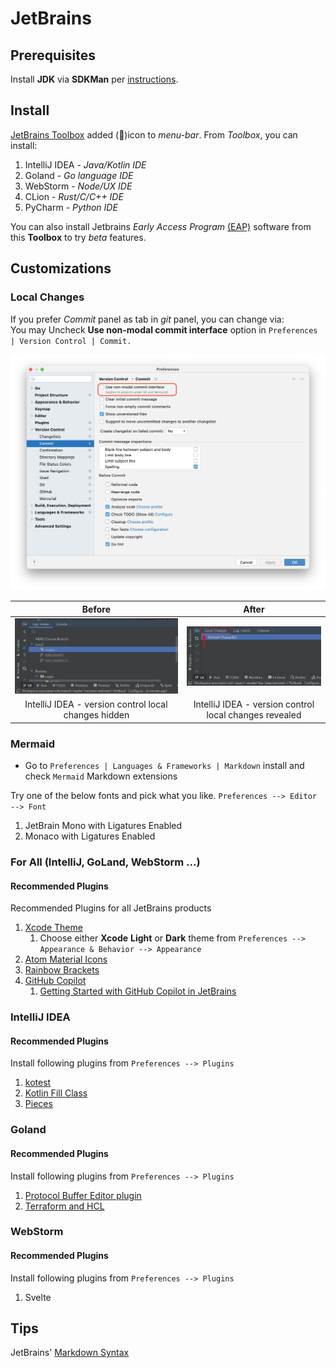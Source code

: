 # JetBrains

## Prerequisites

Install **JDK** via **SDKMan** per [instructions](../platforms/java/java.md).

## Install

[JetBrains Toolbox](https://www.jetbrains.com/toolbox-app/) added (🧊)icon to _menu-bar_. From _Toolbox_, you can
install:

1. IntelliJ IDEA - _Java/Kotlin IDE_
2. Goland - _Go language IDE_
3. WebStorm - _Node/UX IDE_
4. CLion - _Rust/C/C++ IDE_
5. PyCharm - _Python IDE_

You can also install Jetbrains _Early Access Program_ [(EAP)](https://www.jetbrains.com/resources/eap/) software from this **Toolbox** to try _beta_ features.

## Customizations

### Local Changes

If you prefer _Commit_ panel as tab in _git_ panel, you can change via:<br/>
You may Uncheck **Use non-modal commit interface** option in `Preferences | Version Control | Commit.`

![jetbrains-preferences-commit](../images/jetbrains-preferences-commit.png)

|                                          Before                                           |                                          After                                          |
|:-----------------------------------------------------------------------------------------:|:---------------------------------------------------------------------------------------:|
| ![jetbrains-preferences-commit-before](../images/jetbrains-preferences-commit-before.png) | ![jetbrains-preferences-commit-after](../images/jetbrains-preferences-commit-after.png) |   
|                   IntelliJ IDEA - version control local changes hidden                    |                 IntelliJ IDEA - version control local changes revealed                  |

### Mermaid 

- Go to `Preferences | Languages & Frameworks | Markdown` install and check `Mermaid` Markdown extensions

Try one of the below fonts and pick what you like. `Preferences --> Editor --> Font`

1. JetBrain Mono with Ligatures Enabled
2. Monaco with Ligatures Enabled

### For All (IntelliJ, GoLand, WebStorm ...)

#### Recommended Plugins

Recommended Plugins for all JetBrains products

1. [Xcode Theme](https://plugins.jetbrains.com/plugin/15727-xcode-theme)
    1. Choose either **Xcode** **Light** or **Dark** theme from `Preferences --> Appearance & Behavior --> Appearance`
2. [Atom Material Icons](https://plugins.jetbrains.com/plugin/10044-atom-material-icons)
3. [Rainbow Brackets](https://plugins.jetbrains.com/plugin/10080-rainbow-brackets)
4. [GitHub Copilot](https://plugins.jetbrains.com/plugin/17718-github-copilot)
    1. [Getting Started with GitHub Copilot in JetBrains](https://github.com/github/copilot-docs/blob/main/docs/jetbrains/gettingstarted.md#getting-started-with-github-copilot-in-jetbrains)

### IntelliJ IDEA

#### Recommended Plugins

Install following plugins from `Preferences --> Plugins`

1. [kotest](https://plugins.jetbrains.com/plugin/14080-kotest)
2. [Kotlin Fill Class](https://plugins.jetbrains.com/plugin/10942-kotlin-fill-class)
3. [Pieces](https://plugins.jetbrains.com/plugin/17328-pieces)

### Goland

#### Recommended Plugins

Install following plugins from `Preferences --> Plugins`

1. [Protocol Buffer Editor plugin](https://plugins.jetbrains.com/plugin/14004-protocol-buffers/)
2. [Terraform and HCL](https://plugins.jetbrains.com/plugin/7808-terraform-and-hcl/)

### WebStorm

#### Recommended Plugins

Install following plugins from `Preferences --> Plugins`

1. Svelte

## Tips

JetBrains' [Markdown Syntax](https://www.jetbrains.com/help/hub/Markdown-Syntax.html#quick-notes-markdown-links)